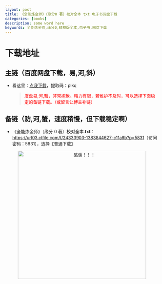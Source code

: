 ```yaml
---
layout: post
title: 《全能炼金师》〔缘分0 著〕校对全本 txt 电子书网盘下载
categories: [books]
description: some word here
keywords: 全能炼金师,缘分0,精校版全本,电子书,网盘下载
---
```


# 下载地址

## 主链（百度网盘下载，易,河,斜）

- 看这里：[点我下载](https://pan.baidu.com/s/1iMXUbSbtZQZjDcqDmnWUyw?pwd=plkq)，提取码：plkq

  > <p style="color:red" >度盘易,河,蟹，非常抱歉。精力有限，若维护不及时，可以选择下面稳定的备链下载。（或留言让博主补链）</p>

## 备链（防,河,蟹，速度稍慢，但下载稳定啊）

- 《全能炼金师》〔缘分 0 著〕校对全本.**txt**：<https://url03.ctfile.com/f/24333903-1383844627-c11a8b?p=5831>（访问密码：5831），选择【普通下载】

<div align="center"><img src="https://pic.imgdb.cn/item/6707df6bd29ded1a8ce37031.gif" alt="感谢！！！" width="420px" height="auto"/></div>
